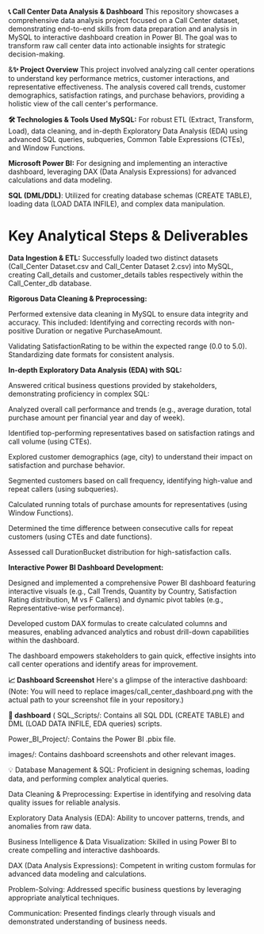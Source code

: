 **📞 Call Center Data Analysis & Dashboard**
This repository showcases a comprehensive data analysis project focused on a Call Center dataset, demonstrating end-to-end skills from data preparation and analysis in MySQL to interactive dashboard creation in Power BI. The goal was to transform raw call center data into actionable insights for strategic decision-making.

&**✨ Project Overview**
This project involved analyzing call center operations to understand key performance metrics, customer interactions, and representative effectiveness. The analysis covered call trends, customer demographics, satisfaction ratings, and purchase behaviors, providing a holistic view of the call center's performance.

**🛠️ Technologies & Tools Used**
**MySQL:**
For robust ETL (Extract, Transform, Load), data cleaning, and in-depth Exploratory Data Analysis (EDA) using advanced SQL queries, subqueries, Common Table Expressions (CTEs), and Window Functions.

**Microsoft Power BI:**
For designing and implementing an interactive dashboard, leveraging DAX (Data Analysis Expressions) for advanced calculations and data modeling.

**SQL (DML/DDL)**: Utilized for creating database schemas (CREATE TABLE), loading data (LOAD DATA INFILE), and complex data manipulation.

# Key Analytical Steps & Deliverables 

**Data Ingestion & ETL:**
Successfully loaded two distinct datasets (Call_Center Dataset.csv and Call_Center Dataset 2.csv) into MySQL, creating Call_details and customer_details tables respectively within the Call_Center_db database.

**Rigorous Data Cleaning & Preprocessing:**

Performed extensive data cleaning in MySQL to ensure data integrity and accuracy. This included: 
Identifying and correcting records with non-positive Duration or negative PurchaseAmount.

Validating SatisfactionRating to be within the expected range (0.0 to 5.0).
Standardizing date formats for consistent analysis.

**In-depth Exploratory Data Analysis (EDA) with SQL:**

Answered critical business questions provided by stakeholders, demonstrating proficiency in complex SQL:

Analyzed overall call performance and trends (e.g., average duration, total purchase amount per financial year and day of week).

Identified top-performing representatives based on satisfaction ratings and call volume (using CTEs).

Explored customer demographics (age, city) to understand their impact on satisfaction and purchase behavior.

Segmented customers based on call frequency, identifying high-value and repeat callers (using subqueries).

Calculated running totals of purchase amounts for representatives (using Window Functions).

Determined the time difference between consecutive calls for repeat customers (using CTEs and date functions).

Assessed call DurationBucket distribution for high-satisfaction calls.

**Interactive Power BI Dashboard Development:**

Designed and implemented a comprehensive Power BI dashboard featuring interactive visuals (e.g., Call Trends, Quantity by Country, Satisfaction Rating distribution, M vs F Callers) and dynamic pivot tables (e.g., Representative-wise performance).

Developed custom DAX formulas to create calculated columns and measures, enabling advanced analytics and robust drill-down capabilities within the dashboard.

The dashboard empowers stakeholders to gain quick, effective insights into call center operations and identify areas for improvement.

**📈 Dashboard Screenshot**
Here's a glimpse of the interactive dashboard:
(Note: You will need to replace images/call_center_dashboard.png with the actual path to your screenshot file in your repository.)

**📂 dashboard**
(
SQL_Scripts/: Contains all SQL DDL (CREATE TABLE) and DML (LOAD DATA INFILE, EDA queries) scripts.

Power_BI_Project/: Contains the Power BI .pbix file.

images/: Contains dashboard screenshots and other relevant images.


💡 Database Management & SQL: Proficient in designing schemas, loading data, and performing complex analytical queries. 

Data Cleaning & Preprocessing: Expertise in identifying and resolving data quality issues for reliable analysis.

Exploratory Data Analysis (EDA): Ability to uncover patterns, trends, and anomalies from raw data.

Business Intelligence & Data Visualization: Skilled in using Power BI to create compelling and interactive dashboards.

DAX (Data Analysis Expressions): Competent in writing custom formulas for advanced data modeling and calculations.

Problem-Solving: Addressed specific business questions by leveraging appropriate analytical techniques.

Communication: Presented findings clearly through visuals and demonstrated understanding of business needs.
